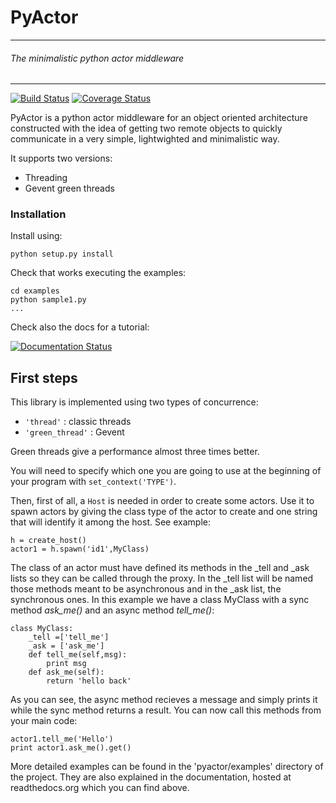 # **PyActor**
-----------------------------
###### _The minimalistic python actor middleware_
-------------------------------------

[![Build Status](https://travis-ci.org/pedrotgn/pyactor.svg?branch=master)](https://travis-ci.org/pedrotgn/pyactor)
[![Coverage Status](https://codecov.io/gh/pedrotgn/pyactor/branch/master/graph/badge.svg)](https://codecov.io/gh/pedrotgn/pyactor)

PyActor is a python actor middleware for an object oriented architecture
constructed with the idea of getting two remote objects
to quickly communicate in a very simple, lightwighted and minimalistic way.

It supports two versions:
* Threading
* Gevent green threads

<!-- +grafic tests -->

### Installation
Install using:

    python setup.py install

Check that works executing the examples:

    cd examples
    python sample1.py
    ...

Check also the docs for a tutorial:

[![Documentation Status](https://readthedocs.org/projects/pyactor/badge/?version=latest)](http://pyactor.readthedocs.io/en/latest/?badge=latest)


## First steps

This library is implemented using two types of concurrence:

* ``'thread'`` : classic threads
* ``'green_thread'`` : Gevent

Green threads give a performance almost three times better.

You will need to specify which one you are going to use at the beginning of your
program with ``set_context('TYPE')``.

Then, first of all, a `Host` is needed in order to create some
actors. Use it to spawn actors by giving the
class type of the actor to create and one string that will identify it among the
host. See example:

    h = create_host()
    actor1 = h.spawn('id1',MyClass)

The class of an actor must have defined its methods in the _tell and _ask lists
so they can be called through the proxy. In the _tell list will be named those
methods meant to be asynchronous and in the _ask list, the synchronous ones.
In this example we have a class MyClass with a sync method *ask_me()* and an
async method *tell_me()*:

    class MyClass:
        _tell =['tell_me']
        _ask = ['ask_me']
        def tell_me(self,msg):
            print msg
        def ask_me(self):
            return 'hello back'

As you can see, the async method recieves a message and simply prints it while
the sync method returns a result. You can now call this methods from your main
code:

    actor1.tell_me('Hello')
    print actor1.ask_me().get()

More detailed examples can be found in the
'pyactor/examples' directory of the project. They are also explained in the
documentation, hosted at readthedocs.org which you can find above.
